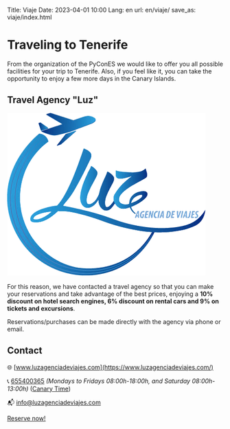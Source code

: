 Title: Viaje
Date: 2023-04-01 10:00
Lang: en
url: en/viaje/
save_as: viaje/index.html

# Traveling to Tenerife

From the organization of the PyConES we would like to offer you all possible
facilities for your trip to Tenerife. Also, if you feel like it, you can take
the opportunity to enjoy a few more days in the Canary Islands.

##  Travel Agency "Luz"

<img class="logo-agencia-viajes"
  src="../theme/assets/images/viaje/luz-agencia-viajes.png" />

For this reason, we have contacted a travel agency so that you can make your
reservations and take advantage of the best prices, enjoying a **10% discount on
hotel search engines, 6% discount on rental cars and 9% on tickets and
excursions**.

Reservations/purchases can be made directly with the agency via phone or email.

## Contact

🌐 [www.luzagenciadeviajes.com](https://www.luzagenciadeviajes.com/)

📞 [655400365](tel:655400365) *(Mondays to Fridays 08:00h-18:00h, and Saturday 08:00h-13:00h)*
([Canary Time](https://time.is/Canary_Islands))

📬 [info@luzagenciadeviajes.com](mailto:info@luzagenciadeviajes.com)

<div class="center-buttons">
  <a href="https://luzagenciadeviajes.com" class="button boton-reserva">
    Reserve now!
  </a>
</div>
